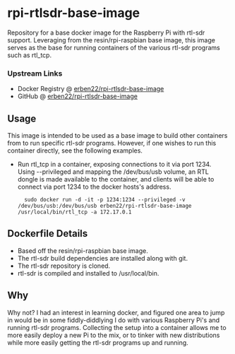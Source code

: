 # rpi-rtlsdr-base-image

Repository for a base docker image for the Raspberry Pi with rtl-sdr support.  Leveraging from the resin/rpi-raspbian base image, this image serves as the base for running containers of the various rtl-sdr programs such as rtl_tcp.

### Upstream Links

* Docker Registry @ [erben22/rpi-rtlsdr-base-image](https://hub.docker.com/r/erben22/rpi-rtlsdr-base/)
* GitHub @ [erben22/rpi-rtlsdr-base-image](https://github.com/erben22/rpi-rtlsdr-base)

## Usage

This image is intended to be used as a base image to build other containers from to run specific rtl-sdr programs.  However, if one wishes to run this container directly, see the following examples.

* Run rtl_tcp in a container, exposing connections to it via port 1234.  Using --privileged and mapping the /dev/bus/usb volume, an RTL dongle is made available to the container, and clients will be able to connect via port 1234 to the docker hosts's address.

        sudo docker run -d -it -p 1234:1234 --privileged -v /dev/bus/usb:/dev/bus/usb erben22/rpi-rtlsdr-base-image /usr/local/bin/rtl_tcp -a 172.17.0.1

## Dockerfile Details

- Based off the resin/rpi-raspbian base image.
- The rtl-sdr build dependencies are installed along with git.
- The rtl-sdr repository is cloned.
- rtl-sdr is compiled and installed to /usr/local/bin.

## Why

Why not?  I had an interest in learning docker, and figured one area to jump in would be in some fiddly-diddlying I do with various Raspberry Pi's and running rtl-sdr programs.  Collecting the setup into a container allows me to more easily deploy a new Pi to the mix, or to tinker with new distributions while more easily getting the rtl-sdr programs up and running.
